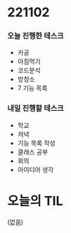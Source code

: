 # 221102

### 오늘 진행한 테스크

- 카공
- 아침먹기
- 코드분석
- 방청소
- 7 기능 목록

### 내일 진행할 테스크

- 학교
- 저녁
- 기능 목록 작성
- 클래스 공부
- 회의
- 아이디어 생각

# 오늘의 TIL

(없음)
